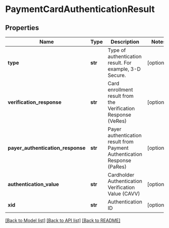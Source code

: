 # PaymentCardAuthenticationResult

## Properties
Name | Type | Description | Notes
------------ | ------------- | ------------- | -------------
**type** | **str** | Type of authentication result. For example, 3-D Secure. | [optional] 
**verification_response** | **str** | Card enrollment result from the Verification Response (VeRes) | [optional] 
**payer_authentication_response** | **str** | Payer authentication result from Payment Authentication Response (PaRes) | [optional] 
**authentication_value** | **str** | Cardholder Authentication Verification Value (CAVV) | [optional] 
**xid** | **str** | Authentication ID | [optional] 

[[Back to Model list]](../README.md#documentation-for-models) [[Back to API list]](../README.md#documentation-for-api-endpoints) [[Back to README]](../README.md)


